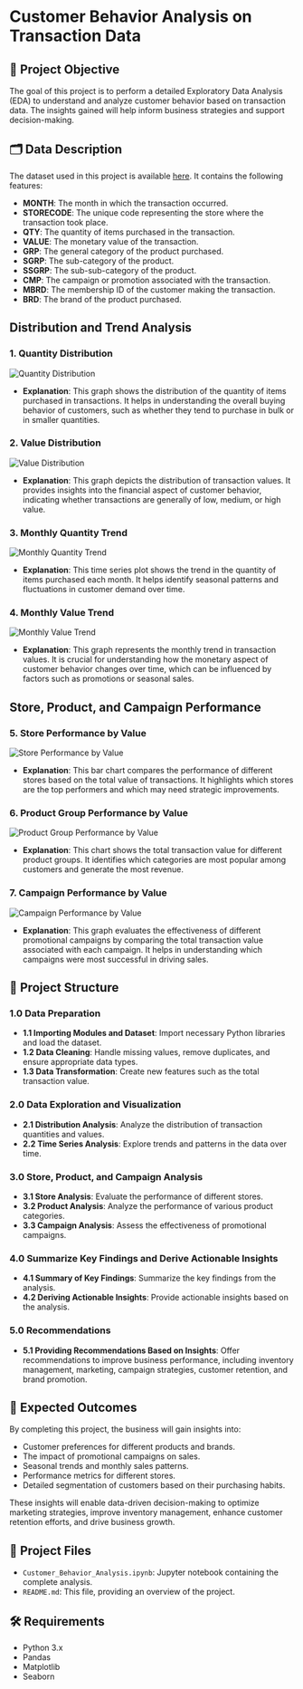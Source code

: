 # Customer Behavior Analysis on Transaction Data

## 🎯 Project Objective

The goal of this project is to perform a detailed Exploratory Data Analysis (EDA) to understand and analyze customer behavior based on transaction data. The insights gained will help inform business strategies and support decision-making.

## 🗂️ Data Description

The dataset used in this project is available [here](data\Store_Transaction_Data.csv). It contains the following features:

- **MONTH**: The month in which the transaction occurred.
- **STORECODE**: The unique code representing the store where the transaction took place.
- **QTY**: The quantity of items purchased in the transaction.
- **VALUE**: The monetary value of the transaction.
- **GRP**: The general category of the product purchased.
- **SGRP**: The sub-category of the product.
- **SSGRP**: The sub-sub-category of the product.
- **CMP**: The campaign or promotion associated with the transaction.
- **MBRD**: The membership ID of the customer making the transaction.
- **BRD**: The brand of the product purchased.

## Distribution and Trend Analysis

### 1. Quantity Distribution

![Quantity Distribution](quantity_distribution.png)

- **Explanation**: This graph shows the distribution of the quantity of items purchased in transactions. It helps in understanding the overall buying behavior of customers, such as whether they tend to purchase in bulk or in smaller quantities.

### 2. Value Distribution

![Value Distribution](value_distribution.png)

- **Explanation**: This graph depicts the distribution of transaction values. It provides insights into the financial aspect of customer behavior, indicating whether transactions are generally of low, medium, or high value.

### 3. Monthly Quantity Trend

![Monthly Quantity Trend](monthly_quantity_trend.png)

- **Explanation**: This time series plot shows the trend in the quantity of items purchased each month. It helps identify seasonal patterns and fluctuations in customer demand over time.

### 4. Monthly Value Trend

![Monthly Value Trend](monthly_value_trend.png)

- **Explanation**: This graph represents the monthly trend in transaction values. It is crucial for understanding how the monetary aspect of customer behavior changes over time, which can be influenced by factors such as promotions or seasonal sales.

## Store, Product, and Campaign Performance

### 5. Store Performance by Value

![Store Performance by Value](store_performance_by_value.png)

- **Explanation**: This bar chart compares the performance of different stores based on the total value of transactions. It highlights which stores are the top performers and which may need strategic improvements.

### 6. Product Group Performance by Value

![Product Group Performance by Value](product_group_performance_by_value.png)

- **Explanation**: This chart shows the total transaction value for different product groups. It identifies which categories are most popular among customers and generate the most revenue.

### 7. Campaign Performance by Value

![Campaign Performance by Value](campaign_performance_by_value.png)

- **Explanation**: This graph evaluates the effectiveness of different promotional campaigns by comparing the total transaction value associated with each campaign. It helps in understanding which campaigns were most successful in driving sales.

## 📝 Project Structure

### 1.0 Data Preparation

- **1.1 Importing Modules and Dataset**: Import necessary Python libraries and load the dataset.
- **1.2 Data Cleaning**: Handle missing values, remove duplicates, and ensure appropriate data types.
- **1.3 Data Transformation**: Create new features such as the total transaction value.

### 2.0 Data Exploration and Visualization

- **2.1 Distribution Analysis**: Analyze the distribution of transaction quantities and values.
- **2.2 Time Series Analysis**: Explore trends and patterns in the data over time.

### 3.0 Store, Product, and Campaign Analysis

- **3.1 Store Analysis**: Evaluate the performance of different stores.
- **3.2 Product Analysis**: Analyze the performance of various product categories.
- **3.3 Campaign Analysis**: Assess the effectiveness of promotional campaigns.

### 4.0 Summarize Key Findings and Derive Actionable Insights

- **4.1 Summary of Key Findings**: Summarize the key findings from the analysis.
- **4.2 Deriving Actionable Insights**: Provide actionable insights based on the analysis.

### 5.0 Recommendations

- **5.1 Providing Recommendations Based on Insights**: Offer recommendations to improve business performance, including inventory management, marketing, campaign strategies, customer retention, and brand promotion.

## 🚀 Expected Outcomes

By completing this project, the business will gain insights into:

- Customer preferences for different products and brands.
- The impact of promotional campaigns on sales.
- Seasonal trends and monthly sales patterns.
- Performance metrics for different stores.
- Detailed segmentation of customers based on their purchasing habits.

These insights will enable data-driven decision-making to optimize marketing strategies, improve inventory management, enhance customer retention efforts, and drive business growth.

## 📄 Project Files

- `Customer_Behavior_Analysis.ipynb`: Jupyter notebook containing the complete analysis.
- `README.md`: This file, providing an overview of the project.

## 🛠️ Requirements

- Python 3.x
- Pandas
- Matplotlib
- Seaborn
